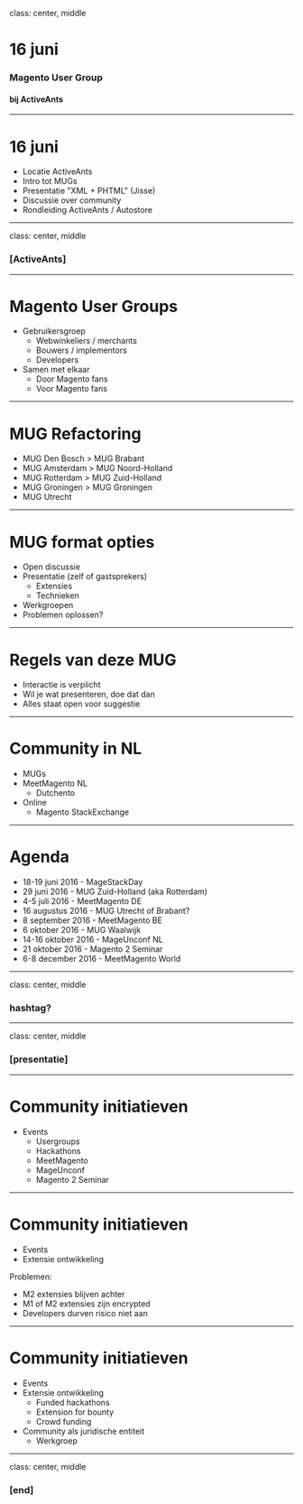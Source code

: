 class: center, middle
# 16 juni
### Magento User Group
#### bij ActiveAnts

---
# 16 juni
- Locatie ActiveAnts
- Intro tot MUGs
- Presentatie "XML + PHTML" (Jisse)
- Discussie over community
- Rondleiding ActiveAnts / Autostore

---
class: center, middle
### [ActiveAnts]

---
# Magento User Groups
* Gebruikersgroep
    * Webwinkeliers / merchants
    * Bouwers / implementors
    * Developers
* Samen met elkaar
    * Door Magento fans
    * Voor Magento fans

---
# MUG Refactoring
* MUG Den Bosch > MUG Brabant
* MUG Amsterdam > MUG Noord-Holland
* MUG Rotterdam > MUG Zuid-Holland
* MUG Groningen > MUG Groningen
* MUG Utrecht

---
# MUG format opties
- Open discussie
- Presentatie (zelf of gastsprekers)
    - Extensies
    - Technieken
- Werkgroepen
- Problemen oplossen?

---
# Regels van deze MUG
* Interactie is verplicht
* Wil je wat presenteren, doe dat dan
* Alles staat open voor suggestie

---
# Community in NL
* MUGs
* MeetMagento NL
    * Dutchento
* Online
    * Magento StackExchange

---
# Agenda
- 18-19 juni 2016 - MageStackDay
- 29 juni 2016 - MUG Zuid-Holland (aka Rotterdam)
- 4-5 juli 2016 - MeetMagento DE
- 16 augustus 2016 - MUG Utrecht of Brabant?
- 8 september 2016 - MeetMagento BE
- 6 oktober 2016 - MUG Waalwijk
- 14-16 oktober 2016 - MageUnconf NL
- 21 oktober 2016 - Magento 2 Seminar
- 6-8 december 2016 - MeetMagento World

---
class: center, middle
### hashtag?

---
class: center, middle
### [presentatie]

---
# Community initiatieven
- Events
    - Usergroups
    - Hackathons
    - MeetMagento
    - MageUnconf
    - Magento 2 Seminar

---
# Community initiatieven
- Events
- Extensie ontwikkeling

Problemen:
- M2 extensies blijven achter
- M1 of M2 extensies zijn encrypted
- Developers durven risico niet aan

---
# Community initiatieven
- Events
- Extensie ontwikkeling
    - Funded hackathons
    - Extension for bounty
    - Crowd funding
- Community als juridische entiteit
    - Werkgroep

---
class: center, middle
### [end]

